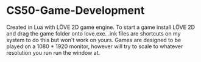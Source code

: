 # CS50-Game-Development
Created in Lua with LÖVE 2D game engine.
To start a game install LÖVE 2D and drag the game folder onto love.exe. .ink files are shortcuts on my system to do this but won't work on yours.
Games are designed to be played on a 1080 * 1920 monitor, however will try to scale to whatever resolution you run run the window at.
